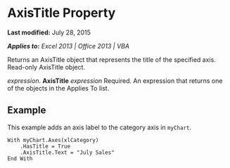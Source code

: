 
# AxisTitle Property

 **Last modified:** July 28, 2015

 _**Applies to:** Excel 2013 | Office 2013 | VBA_

Returns an AxisTitle object that represents the title of the specified axis. Read-only AxisTitle object.

 _expression_. **AxisTitle**
 _expression_ Required. An expression that returns one of the objects in the Applies To list.

## Example

This example adds an axis label to the category axis in  `myChart`.


```
With myChart.Axes(xlCategory) 
    .HasTitle = True 
    .AxisTitle.Text = "July Sales" 
End With
```

